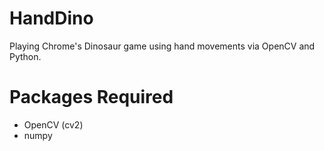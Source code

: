 # HandDino
Playing Chrome's Dinosaur game using hand movements via OpenCV and Python.

# Packages Required
* OpenCV (cv2)
* numpy


